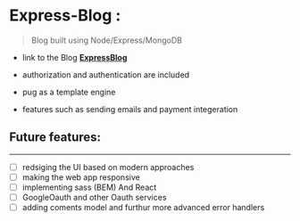 # Express-Blog :

> Blog built using Node/Express/MongoDB

- link to the Blog **[ExpressBlog](https://express-blog-student.herokuapp.com)**

- authorization and authentication are included
- pug as a template engine
- features such as sending emails and payment integeration

## Future features:

---

- [ ] redsiging the UI based on modern approaches
- [ ] making the web app responsive
- [ ] implementing sass (BEM) And React
- [ ] GoogleOauth and other Oauth services
- [ ] adding coments model and furthur more advanced error handlers
